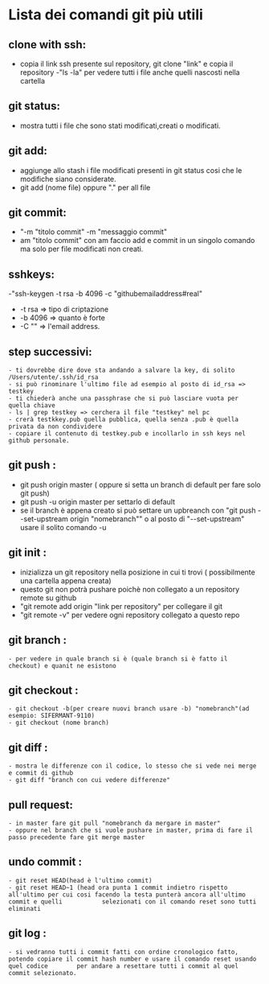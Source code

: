 # Lista dei comandi git più utili

## clone with ssh: 
 - copia il link ssh presente sul repository,  git clone "link" e copia il repository
 -"ls -la" per vedere tutti i file anche quelli nascosti nella cartella
## git status:
 - mostra tutti i file che sono stati modificati,creati o modificati.
## git add:
  - aggiunge allo stash i file modificati presenti in git status cosi che le modifiche siano considerate.
  - git add (nome file) oppure "." per all file
## git commit:
  - "-m "titolo commit" -m "messaggio commit"
  - am "titolo commit" con am faccio add e commit in un singolo comando ma solo per file modificati non creati.
 ## sshkeys:
  -"ssh-keygen -t rsa -b 4096 -c "githubemailaddress#real"
  - -t rsa => tipo di criptazione
  - -b 4096 => quanto è forte
  - -C "" => l'email address.
##  step successivi:
    - ti dovrebbe dire dove sta andando a salvare la key, di solito /Users/utente/.ssh/id_rsa
    - si può rinominare l'ultimo file ad esempio al posto di id_rsa => testkey
    - ti chiederà anche una passphrase che si può lasciare vuota per quella chiave
    - ls | grep testkey => cerchera il file "testkey" nel pc
    - crerà testkkey.pub quella pubblica, quella senza .pub è quella privata da non condividere
    - copiare il contenuto di testkey.pub e incollarlo in ssh keys nel github personale.
 ## git push :
   - git push origin master ( oppure si setta un branch di default per fare solo git push) 
   - git push -u origin master per settarlo di default
   - se il branch è appena creato si può settare un upbreanch con "git push --set-upstream origin "nomebranch"" o al posto di "--set-upstream" usare il        solito comando -u
 ## git init :
   - inizializza un git repository nella posizione in cui ti trovi ( possibilmente una cartella appena creata)
   - questo git non potrà pushare poichè non collegato a un repository remote su github
   - "git remote add origin "link per repository" per collegare il git
   - "git remote -v" per vedere ogni repository collegato a questo repo
  ## git branch : 
    - per vedere in quale branch si è (quale branch si è fatto il checkout) e quanit ne esistono
  ## git checkout :
    - git checkout -b(per creare nuovi branch usare -b) "nomebranch"(ad esempio: SIFERMANT-9110)
    - git checkout (nome branch)
  ## git diff :
    - mostra le differenze con il codice, lo stesso che si vede nei merge e commit di github
    - git diff "branch con cui vedere differenze"
  ## pull request:
    - in master fare git pull "nomebranch da mergare in master"
    - oppure nel branch che si vuole pushare in master, prima di fare il passo precedente fare git merge master
  ## undo commit :
    - git reset HEAD(head è l'ultimo commit)
    - git reset HEAD~1 (head ora punta 1 commit indietro rispetto all'ultimo per cui cosi facendo la testa punterà ancora all'ultimo commit e quelli           selezionati con il comando reset sono tutti eliminati
  ## git log :
    - si vedranno tutti i commit fatti con ordine cronologico fatto, potendo copiare il commit hash number e usare il comando reset usando quel codice        per andare a resettare tutti i commit al quel commit selezionato.
